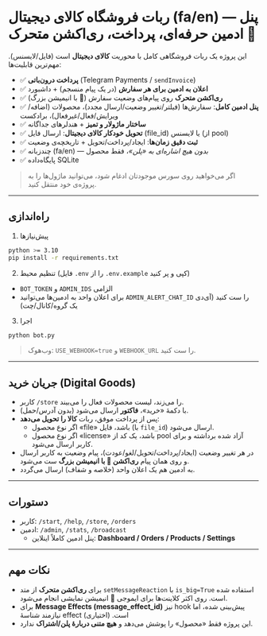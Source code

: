 # ربات فروشگاه کالای دیجیتال (fa/en) — پنل ادمین حرفه‌ای، پرداخت، ری‌اکشن متحرک 🎉

این پروژه یک ربات فروشگاهی کامل با محوریت **کالای دیجیتال** است (فایل/لایسنس). مهم‌ترین قابلیت‌ها:

- ✅ **پرداخت درون‌باتی** (Telegram Payments / `sendInvoice`)
- ✅ **اعلان به ادمین برای هر سفارش** (در یک پیام منسجم) + داشبورد
- ✅ **ری‌اکشن متحرک** روی پیام‌های وضعیت سفارش (🎉 با انیمیشن بزرگ)
- ✅ **پنل ادمین کامل**: سفارش‌ها (فیلتر/تغییر وضعیت/ارسال مجدد)، محصولات (اضافه/ویرایش/فعال‌/غیرفعال)، برادکست
- ✅ **ساختار ماژولار و تمیز** + هندلرهای جداگانه
- ✅ **تحویل خودکار کالای دیجیتال**: ارسال فایل (file_id) یا لایسنس (از pool)
- ✅ **ثبت دقیق زمان‌ها**: ایجاد/پرداخت/تحویل + تاریخچه‌ی وضعیت
- ✅ چندزبانه (fa/en) — *بدون هیچ اشاره‌ای به «پلن»*، فقط محصول
- ✅ پایگاه‌داده SQLite

> اگر می‌خواهید روی سورس موجودتان ادغام شود، می‌توانید ماژول‌ها را به پروژه‌ی خود منتقل کنید.

---

## راه‌اندازی

1) پیش‌نیازها
```bash
python >= 3.10
pip install -r requirements.txt
```

2) تنظیم محیط (فایل `.env` را از `.env.example` کپی و پر کنید)
- `BOT_TOKEN` و `ADMIN_IDS` الزامی
- برای اعلان واحد به ادمین‌ها می‌توانید `ADMIN_ALERT_CHAT_ID` را ست کنید (آی‌دی یک گروه/کانال/چت)

3) اجرا
```bash
python bot.py
```

> وب‌هوک: `USE_WEBHOOK=true` و `WEBHOOK_URL` را ست کنید.

---

## جریان خرید (Digital Goods)

- کاربر `/store` را می‌زند، لیست محصولات فعال را می‌بیند.
- با دکمهٔ «خرید»، **فاکتور** ارسال می‌شود (بدون آدرس/حمل).
- پس از پرداخت موفق، ربات **کالا را تحویل می‌دهد**: 
  - اگر نوع محصول «file» باشد، فایل (با `file_id`) ارسال می‌شود.
  - اگر نوع محصول «license» باشد، یک کد از pool آزاد شده برداشته و برای کاربر ارسال می‌شود.
- در هر تغییر وضعیت (ایجاد/پرداخت/تحویل/لغو/عودت)، پیام وضعیت به کاربر ارسال و روی همان پیام **ری‌اکشن 🎉 با انیمیشن بزرگ** ست می‌شود.
- به ادمین هم یک اعلان واحد (خلاصه و شفاف) ارسال می‌گردد.

---

## دستورات

- کاربر: `/start`, `/help`, `/store`, `/orders`
- ادمین: `/admin`, `/stats`, `/broadcast`
  - پنل ادمین کاملاً اینلاین: **Dashboard / Orders / Products / Settings**

---

## نکات مهم

- برای **ری‌اکشن متحرک** از متد `setMessageReaction` با `is_big=True` استفاده شده است. روی اکثر کلاینت‌ها برای ایموجی 🎉 انیمیشن نمایشی انجام می‌شود.
- برای **Message Effects (message_effect_id)** نیز hook پیش‌بینی شده، اما نیازمند شناسهٔ effect است. (اختیاری)
- این پروژه فقط «محصول» را پوشش می‌دهد و **هیچ متنی دربارهٔ پلن/اشتراک** ندارد.
